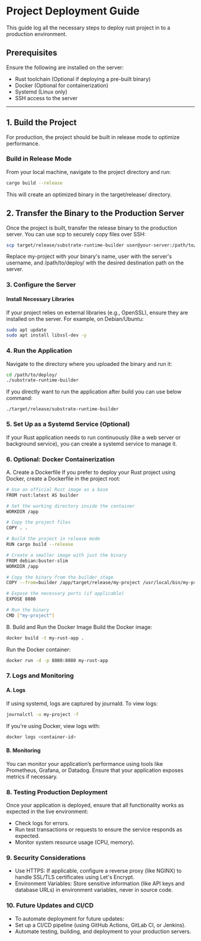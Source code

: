 # Project Deployment Guide

This guide log all the necessary steps to deploy rust project in to a production environment.

## Prerequisites

Ensure the following are installed on the server:
- Rust toolchain (Optional if deploying a pre-built binary)
- Docker (Optional for containerization)
- Systemd (Linux only)
- SSH access to the server

---

## 1. Build the Project

For production, the project should be built in release mode to optimize performance.

### Build in Release Mode

From your local machine, navigate to the project directory and run:

```bash
cargo build --release
```
This will create an optimized binary in the target/release/ directory.

## 2. Transfer the Binary to the Production Server
Once the project is built, transfer the release binary to the production server. You can use scp to securely copy files over SSH:

```bash
scp target/release/substrate-runtime-builder user@your-server:/path/to/deploy/
```

Replace my-project with your binary's name, user with the server's username, and /path/to/deploy/ with the desired destination path on the server.

### 3. Configure the Server

#### Install Necessary Libraries
If your project relies on external libraries (e.g., OpenSSL), ensure they are installed on the server. For example, on Debian/Ubuntu:

```bash
sudo apt update
sudo apt install libssl-dev -y
```

### 4. Run the Application
Navigate to the directory where you uploaded the binary and run it:

```bash
cd /path/to/deploy/
./substrate-runtime-builder
```

If you directly want to run the application after build you can use below command:

```
./target/release/substrate-runtime-builder 
```


### 5. Set Up as a Systemd Service (Optional)
If your Rust application needs to run continuously (like a web server or background service), you can create a systemd service to manage it.


### 6. Optional: Docker Containerization
A. Create a Dockerfile
If you prefer to deploy your Rust project using Docker, create a Dockerfile in the project root:

```bash
# Use an official Rust image as a base
FROM rust:latest AS builder

# Set the working directory inside the container
WORKDIR /app

# Copy the project files
COPY . .

# Build the project in release mode
RUN cargo build --release

# Create a smaller image with just the binary
FROM debian:buster-slim
WORKDIR /app

# Copy the binary from the builder stage
COPY --from=builder /app/target/release/my-project /usr/local/bin/my-project

# Expose the necessary ports (if applicable)
EXPOSE 8080

# Run the binary
CMD ["my-project"]
```

B. Build and Run the Docker Image
Build the Docker image:

```bash
docker build -t my-rust-app .
```

Run the Docker container:

```bash
docker run -d -p 8080:8080 my-rust-app
```

### 7. Logs and Monitoring
#### A. Logs
If using systemd, logs are captured by journald. To view logs:

```bash
journalctl -u my-project -f
```

If you're using Docker, view logs with:

```bash
docker logs <container-id>
```

#### B. Monitoring
You can monitor your application’s performance using tools like Prometheus, Grafana, or Datadog. Ensure that your application exposes metrics if necessary.

### 8. Testing Production Deployment
Once your application is deployed, ensure that all functionality works as expected in the live environment:

* Check logs for errors.
* Run test transactions or requests to ensure the service responds as expected.
* Monitor system resource usage (CPU, memory).

### 9. Security Considerations

* Use HTTPS: If applicable, configure a reverse proxy (like NGINX) to handle SSL/TLS certificates using Let's Encrypt.
* Environment Variables: Store sensitive information (like API keys and database URLs) in environment variables, never in source code.

### 10. Future Updates and CI/CD
* To automate deployment for future updates:
* Set up a CI/CD pipeline (using GitHub Actions, GitLab CI, or Jenkins).
* Automate testing, building, and deployment to your production servers.